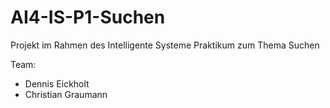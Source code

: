 # AI4-IS-P1-Suchen

Projekt im Rahmen des Intelligente Systeme Praktikum zum Thema Suchen

Team:
- Dennis Eickholt
- Christian Graumann